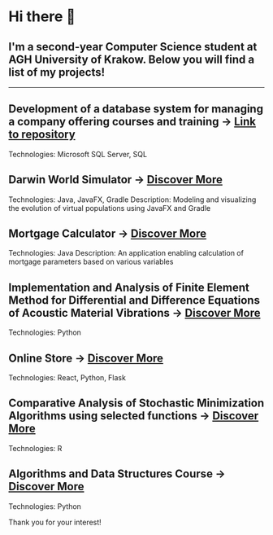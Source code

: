 # Hi there 👋

## I'm a second-year Computer Science student at AGH University of Krakow. Below you will find a list of my projects!

---

## **Development of a database system for managing a company offering courses and training  ->  [Link to repository]()**


Technologies:  Microsoft SQL Server, SQL

## Darwin World Simulator ->  [Discover More](https://github.com/WiktorDybalski/PO_PROJEKT_DYBALSKI_GRZYBACZ)


Technologies:  Java, JavaFX, Gradle
Description: Modeling and visualizing the evolution of virtual populations using JavaFX and Gradle

## Mortgage Calculator ->  [Discover More](https://github.com/WiktorDybalski/Mortgage_calculator)


Technologies:  Java
Description: An application enabling calculation of mortgage parameters based on various variables  

## Implementation and Analysis of Finite Element Method for Differential and Difference Equations of Acoustic Material Vibrations  ->  [Discover More](https://github.com/WiktorDybalski/Finite-Element-Method-for-Differential-and-Difference-Equations-)
Technologies: Python

## Online Store -> [Discover More](https://github.com/WiktorDybalski/Online-store)


Technologies:  React, Python, Flask

## Comparative Analysis of Stochastic Minimization Algorithms using selected functions ->  [Discover More](https://github.com/WiktorDybalski/Stochastic_minimization)


Technologies:  R

## Algorithms and Data Structures Course ->  [Discover More](https://github.com/WiktorDybalski/Python_projects-term_2-ASD)


Technologies:  Python

Thank you for your interest!
